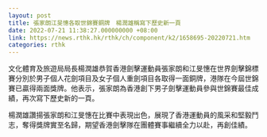 ```yaml
---
layout: post
title: 張家朗江旻憓各取世錦賽銅牌　楊潤雄稱寫下歷史新一頁
date: 2022-07-21 11:38:27.000000000 +08:00
link: https://news.rthk.hk/rthk/ch/component/k2/1658695-20220721.htm
categories: rthk
---
```


文化體育及旅遊局局長楊潤雄恭賀香港劍擊運動員張家朗和江旻憓在世界劍擊錦標賽分別於男子個人花劍項目及女子個人重劍項目各取得一面銅牌，港隊在今屆世錦賽已贏得兩面獎牌。他表示，張家朗為香港創下男子劍擊運動員參與世錦賽最佳成績，再次寫下歷史新的一頁。

楊潤雄讚揚張家朗和江旻憓在比賽中表現出色，展現了香港運動員的風采和堅毅鬥志，奪得獎牌實至名歸，期望香港劍擊隊在團體賽事繼續全力以赴，再創佳績。
